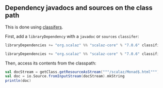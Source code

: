 ## Dependency javadocs and sources on the class path

This is done using [classifers](http://www.scala-sbt.org/release/docs/Detailed-Topics/Library-Management#classifiers).

First, add a `libraryDependency` with a `javadoc` or `sources` `classifer`:

```scala
libraryDependencies += "org.scalaz" %% "scalaz-core" % "7.0.6" classifier "javadoc"

libraryDependencies += "org.scalaz" %% "scalaz-core" % "7.0.6" classifier "sources"
```

Then, access its contents from the classpath:

```scala
val docStream = getClass.getResourceAsStream("""/scalaz/Monad$.html""")
val doc = io.Source.fromInputStream(docStream).mkString
println(doc)
```

